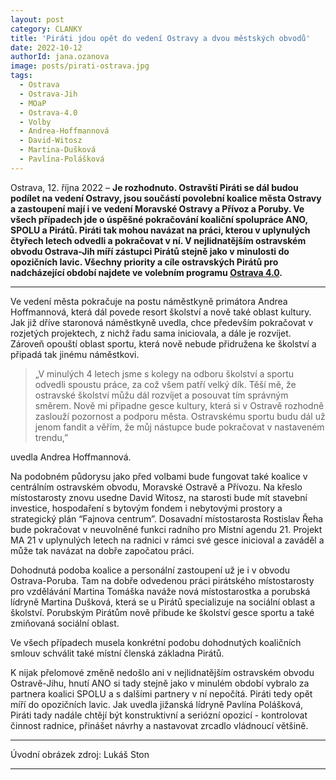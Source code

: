 ```yaml
---
layout: post
category: CLANKY
title: 'Piráti jdou opět do vedení Ostravy a dvou městských obvodů'
date: 2022-10-12
authorId: jana.ozanova	
image: posts/pirati-ostrava.jpg
tags:				
  - Ostrava		
  - Ostrava-Jih		
  - MOaP
  - Ostrava-4.0		
  - Volby
  - Andrea-Hoffmannová
  - David-Witosz
  - Martina-Dušková
  - Pavlína-Polášková
---
```


Ostrava, 12. října 2022 – **Je rozhodnuto. Ostravští Piráti se dál budou podílet na vedení Ostravy, jsou součástí povolební koalice města Ostravy a zastoupení mají i ve vedení Moravské Ostravy a Přívoz a Poruby. Ve všech případech jde o úspěšné pokračování koaliční spolupráce ANO, SPOLU a Pirátů. Piráti tak mohou navázat na práci, kterou v uplynulých čtyřech letech odvedli a pokračovat v ní. V nejlidnatějším ostravském obvodu Ostrava-Jih míří zástupci Pirátů stejně jako v minulosti do opozičních lavic. Všechny priority a cíle ostravských Pirátů pro nadcházející období najdete ve volebním programu [Ostrava 4.0](https://ostrava.pirati.cz/volby/magistrat2022.html).**

<hr />

Ve vedení města pokračuje na postu náměstkyně primátora Andrea Hoffmannová, která dál povede resort školství a nově také oblast kultury. Jak již dříve staronová náměstkyně uvedla, chce především pokračovat v rozjetých projektech, z nichž řadu sama iniciovala, a dále je rozvíjet. Zároveň opouští oblast sportu, která nově nebude přidružena ke školství a připadá tak jinému náměstkovi.

>„V minulých 4 letech jsme s kolegy na odboru školství a sportu odvedli spoustu práce, za což všem patří velký dík. Těší mě, že ostravské školství můžu dál rozvíjet a posouvat tím správným směrem. Nově mi připadne gesce kultury, která si v Ostravě rozhodně zaslouží pozornost a podporu města. Ostravskému sportu budu dál už jenom fandit a věřím, že můj nástupce bude pokračovat v nastaveném trendu,”

uvedla Andrea Hoffmannová.

Na podobném půdorysu jako před volbami bude fungovat také koalice v centrálním ostravském obvodu, Moravské Ostravě a Přívozu. Na křeslo místostarosty znovu usedne David Witosz, na starosti bude mít stavební investice, hospodaření s bytovým fondem i nebytovými prostory a strategický plán “Fajnova centrum”. Dosavadní místostarosta Rostislav Řeha bude pokračovat v neuvolněné funkci radního pro Místní agendu 21. Projekt MA 21 v uplynulých letech na radnici v rámci své gesce inicioval a zaváděl a může tak navázat na dobře započatou práci.

Dohodnutá podoba koalice a personální zastoupení už je i v obvodu Ostrava-Poruba. Tam na dobře odvedenou práci pirátského místostarosty pro vzdělávání Martina Tomáška naváže nová místostarostka a porubská lídryně Martina Dušková, která se u Pirátů specializuje na sociální oblast a školství. Porubským Pirátům nově přibude ke školství gesce sportu a také zmiňovaná sociální oblast.

Ve všech případech musela konkrétní podobu dohodnutých  koaličních smlouv schválit také místní členská základna Pirátů.

K nijak přelomové změně nedošlo ani v nejlidnatějším ostravském obvodu Ostravě-Jihu, hnutí ANO si tady stejně jako v minulém období vybralo za partnera koalici SPOLU a s dalšími partnery v  ní nepočítá. Piráti tedy opět míří do opozičních lavic. Jak uvedla jižanská lídryně Pavlína Polášková, Piráti tady nadále chtějí být konstruktivní a seriózní opozicí - kontrolovat činnost radnice, přinášet návrhy a nastavovat zrcadlo vládnoucí většině.

---
Úvodní obrázek zdroj: Lukáš Ston

- - -
